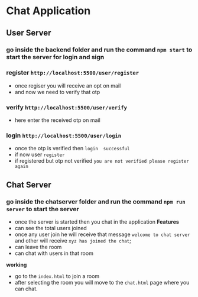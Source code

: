 # Chat Application #

## User Server ##
### go inside the backend folder and run the command `npm start` to start the server for login and sign ###

### register `http://localhost:5500/user/register` ###
- once regiser you will receive an opt on mail
- and now we need to verify that otp

### verify `http://localhost:5500/user/verify` ###
- here enter the received otp on mail

### login `http://localhost:5500/user/login` ###
- once the otp is verified then `login  successful`
- if now user `register`
- if registered but otp not verified `you are not verified please register again`


## Chat Server ##
### go inside the chatserver folder and run the command `npm run server` to start the server ###
- once the server is started then you chat in the application
**Features**
- can see the total users joined
- once any user join he will receive that message `welcome to chat server` and other will receive `xyz has joined the chat`;
- can leave the room
- can chat with users in that room

**working**
- go to the `index.html` to join a room
- after selecting the room you will move to the `chat.html` page where you can chat.



